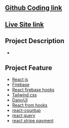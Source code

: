## [Github Coding link](https://github.com/programming-hero-web-course1/manufacturer-website-client-side-mdshohed)

## [Live Site link]()

## Project Description
-


## Project Feature
- [React js]()
- [Firebase](https://console.firebase.google.com/)
- [React firebase hooks](https://github.com/CSFrequency/react-firebase-hooks)
- [Tailwind css](https://tailwindcss.com/docs/installation)
- [DaisyUI](https://daisyui.com/docs/install/)
- [React from hooks](https://react-hook-form.com/get-started)
- [react-countup](https://www.npmjs.com/package/react-countup)
- [react query](https://react-query.tanstack.com/installation)
- [react stripe payment](https://stripe.com/docs/stripe-js/react) 